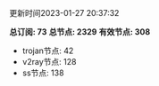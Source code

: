 更新时间2023-01-27 20:37:32

**总订阅: 73**
**总节点: 2329**
**有效节点: 308**
- trojan节点: 42
- v2ray节点: 128
- ss节点: 138
